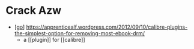 # Crack Azw

- [[go]] https://apprenticealf.wordpress.com/2012/09/10/calibre-plugins-the-simplest-option-for-removing-most-ebook-drm/
  - a [[plugin]] for [[calibre]]


[//begin]: # "Autogenerated link references for markdown compatibility"
[go]: go "Go"
[//end]: # "Autogenerated link references"
